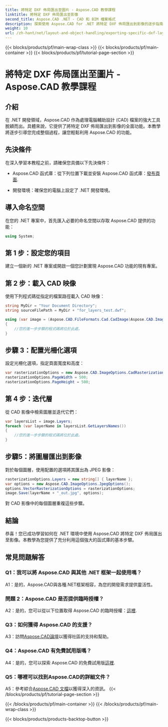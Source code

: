 ```yaml
---
title: 將特定 DXF 佈局匯出至圖片 - Aspose.CAD 教學課程
linktitle: 將特定 DXF 佈局匯出至影像
second_title: Aspose.CAD .NET - CAD 和 BIM 檔案格式
description: 探索使用 Aspose.CAD for .NET 將特定 DXF 佈局匯出到影像的逐步指南。透過這個強大的教學最大限度地提高您的 .NET 開發效率。
weight: 10
url: /zh-hant/net/layout-and-object-handling/exporting-specific-dxf-layout-to-image/
---
```


{{< blocks/products/pf/main-wrap-class >}}
{{< blocks/products/pf/main-container >}}
{{< blocks/products/pf/tutorial-page-section >}}

# 將特定 DXF 佈局匯出至圖片 - Aspose.CAD 教學課程

## 介紹

在 .NET 開發領域，Aspose.CAD 作為處理電腦輔助設計 (CAD) 檔案的強大工具脫穎而出。具體來說，它提供了將特定 DXF 佈局匯出到影像的全面功能。本教學將逐步引導您完成整個過程，讓您輕鬆利用 Aspose.CAD 的功能。

## 先決條件

在深入學習本教程之前，請確保您具備以下先決條件：

-  Aspose.CAD 函式庫：從下列位置下載並安裝 Aspose.CAD 函式庫：[發布頁面](https://releases.aspose.com/cad/net/).

- 開發環境：確保您的電腦上設定了 .NET 開發環境。

## 導入命名空間

在您的 .NET 專案中，首先匯入必要的命名空間以存取 Aspose.CAD 提供的功能：

```csharp
using System;
```

## 第 1 步：設定您的項目

建立一個新的 .NET 專案或開啟一個您計劃實現 Aspose.CAD 功能的現有專案。

## 第 2 步：載入 CAD 映像

使用下列程式碼從指定的檔案路徑載入 CAD 映像：

```csharp
string MyDir = "Your Document Directory";
string sourceFilePath = MyDir + "for_layers_test.dwf";

using (var image = (Aspose.CAD.FileFormats.Cad.CadImage)Aspose.CAD.Image.Load(sourceFilePath))
{
    //您的進一步步驟的程式碼將位於此處。
}
```

## 步驟 3：配置光柵化選項

設定光柵化選項，指定頁面寬度和高度：

```csharp
var rasterizationOptions = new Aspose.CAD.ImageOptions.CadRasterizationOptions();
rasterizationOptions.PageWidth = 500;
rasterizationOptions.PageHeight = 500;
```

## 第 4 步：迭代層

從 CAD 影像中檢索圖層並迭代它們：

```csharp
var layersList = image.Layers;
foreach (var layerName in layersList.GetLayersNames())
{
    //您的進一步步驟的程式碼將位於此處。
}
```

## 步驟5：將圖層匯出到影像

對於每個圖層，使用配置的選項將其匯出為 JPEG 影像：

```csharp
rasterizationOptions.Layers = new string[] { layerName };
var options = new Aspose.CAD.ImageOptions.JpegOptions();
options.VectorRasterizationOptions = rasterizationOptions;
image.Save(layerName + "_out.jpg", options);
```

對 CAD 影像中的每個圖層重複這些步驟。

## 結論

恭喜！您已成功學習如何在 .NET 環境中使用 Aspose.CAD 將特定 DXF 佈局匯出至影像。本教學為您提供了充分利用這個強大的函式庫的基本步驟。

## 常見問題解答

### Q1：我可以將 Aspose.CAD 與其他 .NET 框架一起使用嗎？

A1：是的，Aspose.CAD與各種.NET框架相容，為您的開發需求提供靈活性。

### 問題 2：Aspose.CAD 是否提供臨時授權？

 A2：是的，您可以從以下位置取得 Aspose.CAD 的臨時授權：[這裡](https://purchase.aspose.com/temporary-license/).

### Q3：如何獲得 Aspose.CAD 的支援？

 A3：訪問[Aspose.CAD論壇](https://forum.aspose.com/c/cad/19)以獲得社區的支持和幫助。

### Q4：Aspose.CAD 有免費試用版嗎？

 A4：是的，您可以探索 Aspose.CAD 的免費試用版[這裡](https://releases.aspose.com/).

### Q5：哪裡可以找到Aspose.CAD的詳細文件？

 A5：參考綜合[Aspose.CAD 文檔](https://reference.aspose.com/cad/net/)以獲得深入的資訊。
{{< /blocks/products/pf/tutorial-page-section >}}

{{< /blocks/products/pf/main-container >}}
{{< /blocks/products/pf/main-wrap-class >}}

{{< blocks/products/products-backtop-button >}}
